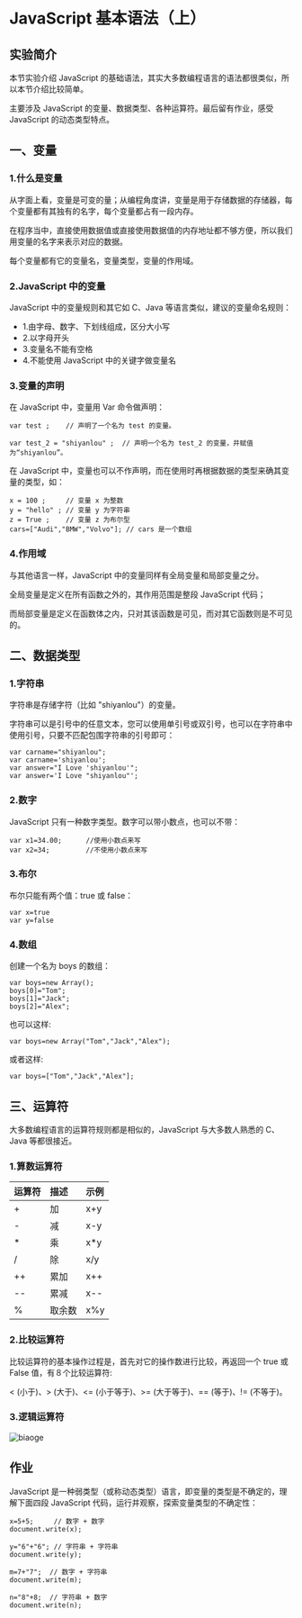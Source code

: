 # JavaScript 基本语法（上）


## 实验简介

本节实验介绍 JavaScript 的基础语法，其实大多数编程语言的语法都很类似，所以本节介绍比较简单。

主要涉及 JavaScript 的变量、数据类型、各种运算符。最后留有作业，感受 JavaScript 的动态类型特点。


## 一、变量

### 1.什么是变量

从字面上看，变量是可变的量；从编程角度讲，变量是用于存储数据的存储器，每个变量都有其独有的名字，每个变量都占有一段内存。

在程序当中，直接使用数据值或直接使用数据值的内存地址都不够方便，所以我们用变量的名字来表示对应的数据。

每个变量都有它的变量名，变量类型，变量的作用域。

### 2.JavaScript 中的变量

JavaScript 中的变量规则和其它如 C、Java 等语言类似，建议的变量命名规则：

- 1.由字母、数字、下划线组成，区分大小写
- 2.以字母开头
- 3.变量名不能有空格
- 4.不能使用 JavaScript 中的关键字做变量名


### 3.变量的声明

在 JavaScript 中，变量用 Var 命令做声明：

```
var test ;    // 声明了一个名为 test 的变量。

var test_2 = "shiyanlou" ;  // 声明一个名为 test_2 的变量，并赋值为“shiyanlou”。
```

在 JavaScript 中，变量也可以不作声明，而在使用时再根据数据的类型来确其变量的类型，如：

```
x = 100 ;     // 变量 x 为整数
y = "hello" ; // 变量 y 为字符串
z = True ;    // 变量 z 为布尔型
cars=["Audi","BMW","Volvo"]; // cars 是一个数组
```

### 4.作用域

与其他语言一样，JavaScript 中的变量同样有全局变量和局部变量之分。

全局变量是定义在所有函数之外的，其作用范围是整段 JavaScript 代码；

而局部变量是定义在函数体之内，只对其该函数是可见，而对其它函数则是不可见的。


## 二、数据类型

### 1.字符串

字符串是存储字符（比如 "shiyanlou"）的变量。

字符串可以是引号中的任意文本，您可以使用单引号或双引号，也可以在字符串中使用引号，只要不匹配包围字符串的引号即可：

```
var carname="shiyanlou";
var carname='shiyanlou';
var answer="I Love 'shiyanlou'";
var answer='I Love "shiyanlou"';
```

### 2.数字

JavaScript 只有一种数字类型。数字可以带小数点，也可以不带：

```
var x1=34.00;      //使用小数点来写
var x2=34;         //不使用小数点来写
```

### 3.布尔

布尔只能有两个值：true 或 false：

```
var x=true
var y=false
```

### 4.数组

创建一个名为 boys 的数组：

```
var boys=new Array();
boys[0]="Tom";
boys[1]="Jack";
boys[2]="Alex";
```

也可以这样:

```
var boys=new Array("Tom","Jack","Alex");
```
或者这样:

```
var boys=["Tom","Jack","Alex"];
```

## 三、运算符

大多数编程语言的运算符规则都是相似的，JavaScript 与大多数人熟悉的 C、Java 等都很接近。

### 1.算数运算符

| 运算符 | 描述  | 示例 |
|:-------|:------|:-----|
| +      | 加    | x+y  |
| -      | 减    | x-y  |
| *      | 乘    | x*y  |
| /      | 除    | x/y  |
| ++     | 累加  | x++  |
| --     | 累减  | x--  |
| %      | 取余数| x%y  |


### 2.比较运算符

比较运算符的基本操作过程是，首先对它的操作数进行比较，再返回一个 true 或 False 值，有８个比较运算符:

< (小于)、> (大于)、<= (小于等于)、>= (大于等于)、== (等于)、!= (不等于)。


### 3.逻辑运算符

![biaoge](https://dn-anything-about-doc.qbox.me/JS_2015/biaoge.png)

## 作业

JavaScript 是一种弱类型（或称动态类型）语言，即变量的类型是不确定的，理解下面四段 JavaScript 代码，运行并观察，探索变量类型的不确定性：

```
x=5+5;     // 数字 + 数字
document.write(x);
```

```
y="6"+"6"; // 字符串 + 字符串
document.write(y);
```

```
m=7+"7";  // 数字 + 字符串
document.write(m);
```

```
n="8"+8;  // 字符串 + 数字
document.write(n);
```


